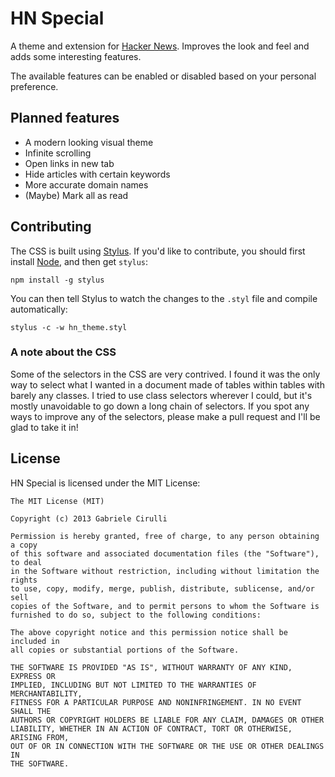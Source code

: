 # HN Special
A theme and extension for [Hacker News](http://news.ycombinator.com).
Improves the look and feel and adds some interesting features.

The available features can be enabled or disabled based on your personal preference.

## Planned features
 - A modern looking visual theme
 - Infinite scrolling
 - Open links in new tab
 - Hide articles with certain keywords
 - More accurate domain names
 - (Maybe) Mark all as read

## Contributing
The CSS is built using [Stylus](http://learnboost.github.io/stylus/). If you'd like to contribute, you should first install [Node](http://nodejs.org/), and then get `stylus`:
```
npm install -g stylus
```

You can then tell Stylus to watch the changes to the `.styl` file and compile automatically:
```
stylus -c -w hn_theme.styl
```

### A note about the CSS
Some of the selectors in the CSS are very contrived. I found it was the only way to select what I wanted in a document made of tables within tables with barely any classes. I tried to use class selectors wherever I could, but it's mostly unavoidable to go down a long chain of selectors. If you spot any ways to improve any of the selectors, please make a pull request and I'll be glad to take it in!

## License
HN Special is licensed under the MIT License:
```
The MIT License (MIT)

Copyright (c) 2013 Gabriele Cirulli

Permission is hereby granted, free of charge, to any person obtaining a copy
of this software and associated documentation files (the "Software"), to deal
in the Software without restriction, including without limitation the rights
to use, copy, modify, merge, publish, distribute, sublicense, and/or sell
copies of the Software, and to permit persons to whom the Software is
furnished to do so, subject to the following conditions:

The above copyright notice and this permission notice shall be included in
all copies or substantial portions of the Software.

THE SOFTWARE IS PROVIDED "AS IS", WITHOUT WARRANTY OF ANY KIND, EXPRESS OR
IMPLIED, INCLUDING BUT NOT LIMITED TO THE WARRANTIES OF MERCHANTABILITY,
FITNESS FOR A PARTICULAR PURPOSE AND NONINFRINGEMENT. IN NO EVENT SHALL THE
AUTHORS OR COPYRIGHT HOLDERS BE LIABLE FOR ANY CLAIM, DAMAGES OR OTHER
LIABILITY, WHETHER IN AN ACTION OF CONTRACT, TORT OR OTHERWISE, ARISING FROM,
OUT OF OR IN CONNECTION WITH THE SOFTWARE OR THE USE OR OTHER DEALINGS IN
THE SOFTWARE.
```
